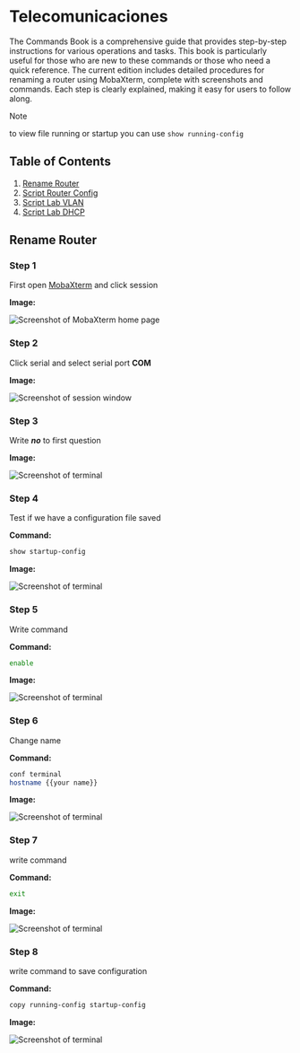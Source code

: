 # Telecomunicaciones

The Commands Book is a comprehensive guide that provides step-by-step instructions for various operations and tasks. This book is particularly useful for those who are new to these commands or those who need a quick reference. The current edition includes detailed procedures for renaming a router using MobaXterm, complete with screenshots and commands. Each step is clearly explained, making it easy for users to follow along.

> [!NOTE]  
> to view file running or startup you can use `show running-config`

## Table of Contents

1. [Rename Router](#rename-router)
2. [Script Router Config](config_router.zsh)
3. [Script Lab VLAN](./vlan/LabVLAN.md)
4. [Script Lab DHCP](./vlan/LabDHCP.md)

## Rename Router

### Step 1

First open [MobaXterm](https://mobaxterm.mobatek.net/download.html) and click session

**Image:**

![Screenshot of MobaXterm home page](./images/First.png)

### Step 2

Click serial and select serial port **COM**

**Image:**

![Screenshot of session window](./images/Second.png)

### Step 3

Write ***no*** to first question

**Image:**

![Screenshot of terminal](./images/Third.png)

### Step 4

Test if we have a configuration file saved

**Command:**

```bash
show startup-config
```

**Image:**

![Screenshot of terminal](./images/Four.png)

### Step 5

Write command

**Command:**

```bash
enable
```

**Image:**

![Screenshot of terminal](./images/Five.png)

### Step 6

Change name

**Command:**

```bash
conf terminal
hostname {{your name}}
```

**Image:**

![Screenshot of terminal](./images/Six.png)

### Step 7

write command

**Command:**

```bash
exit
```

**Image:**

![Screenshot of terminal](./images/Seven.png)

### Step 8

write command to save configuration

**Command:**

```bash
copy running-config startup-config
```

**Image:**

![Screenshot of terminal](./images/Eight.png)
